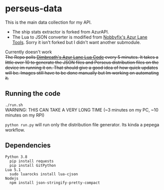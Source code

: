 # perseus-data
This is the main data collection for my API.
- The ship stats extractor is forked from AzurAPI.
- The Lua to JSON converter is modified from [Nobbyfix's Azur Lane Tools](https://github.com/nobbyfix/AzurLaneTools). Sorry it isn't forked but I didn't want another submodule.

Currently doesn't work<br>
~~The Repo polls [Dimbreath's Azur Lane Lua Code](https://github.com/Dimbreath/AzurLaneData) every 5 minutes. It takes a little over 10 to generate the JSON files and Perseus distribution files on the device im running it on. That should give a good idea of how quick updates will be.
Images still have to be done manually but Im working on automating it.~~


## Running the code
`./run.sh`<br>
WARNING: THIS CAN TAKE A VERY LONG TIME (~3 minutes on my PC, ~10 minutes on my RPI)

`python run.py` will run only the distribution file generator. Its kinda a pepega workflow.

## Dependencies
```
Python 3.8
  pip install requests
  pip install GitPython
Lua 5.1
  sudo luarocks install lua-cjson
Nodejs
  npm install json-stringify-pretty-compact
```
